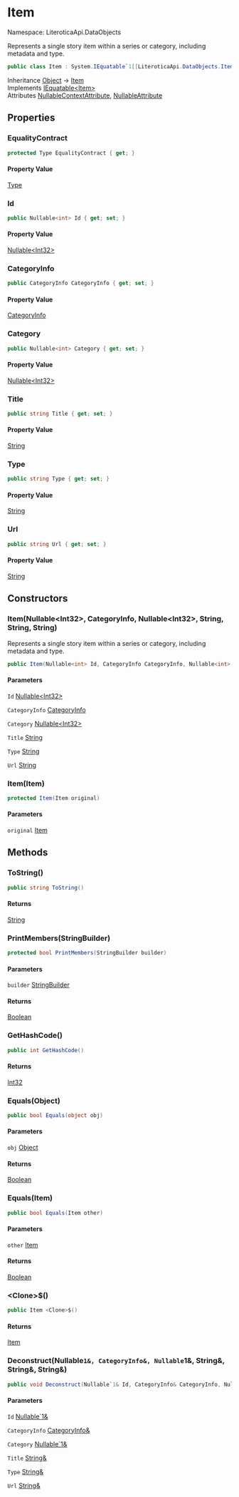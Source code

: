# Item

Namespace: LiteroticaApi.DataObjects

Represents a single story item within a series or category, including metadata and type.

```csharp
public class Item : System.IEquatable`1[[LiteroticaApi.DataObjects.Item, LiteroticaApi, Version=1.0.0.0, Culture=neutral, PublicKeyToken=null]]
```

Inheritance [Object](https://docs.microsoft.com/en-us/dotnet/api/system.object) → [Item](./literoticaapi/dataobjects/item.md)<br>
Implements [IEquatable&lt;Item&gt;](https://docs.microsoft.com/en-us/dotnet/api/system.iequatable-1)<br>
Attributes [NullableContextAttribute](./system/runtime/compilerservices/nullablecontextattribute.md), [NullableAttribute](./system/runtime/compilerservices/nullableattribute.md)

## Properties

### **EqualityContract**

```csharp
protected Type EqualityContract { get; }
```

#### Property Value

[Type](https://docs.microsoft.com/en-us/dotnet/api/system.type)<br>

### **Id**

```csharp
public Nullable<int> Id { get; set; }
```

#### Property Value

[Nullable&lt;Int32&gt;](https://docs.microsoft.com/en-us/dotnet/api/system.nullable-1)<br>

### **CategoryInfo**

```csharp
public CategoryInfo CategoryInfo { get; set; }
```

#### Property Value

[CategoryInfo](./literoticaapi/dataobjects/categoryinfo.md)<br>

### **Category**

```csharp
public Nullable<int> Category { get; set; }
```

#### Property Value

[Nullable&lt;Int32&gt;](https://docs.microsoft.com/en-us/dotnet/api/system.nullable-1)<br>

### **Title**

```csharp
public string Title { get; set; }
```

#### Property Value

[String](https://docs.microsoft.com/en-us/dotnet/api/system.string)<br>

### **Type**

```csharp
public string Type { get; set; }
```

#### Property Value

[String](https://docs.microsoft.com/en-us/dotnet/api/system.string)<br>

### **Url**

```csharp
public string Url { get; set; }
```

#### Property Value

[String](https://docs.microsoft.com/en-us/dotnet/api/system.string)<br>

## Constructors

### **Item(Nullable&lt;Int32&gt;, CategoryInfo, Nullable&lt;Int32&gt;, String, String, String)**

Represents a single story item within a series or category, including metadata and type.

```csharp
public Item(Nullable<int> Id, CategoryInfo CategoryInfo, Nullable<int> Category, string Title, string Type, string Url)
```

#### Parameters

`Id` [Nullable&lt;Int32&gt;](https://docs.microsoft.com/en-us/dotnet/api/system.nullable-1)<br>

`CategoryInfo` [CategoryInfo](./literoticaapi/dataobjects/categoryinfo.md)<br>

`Category` [Nullable&lt;Int32&gt;](https://docs.microsoft.com/en-us/dotnet/api/system.nullable-1)<br>

`Title` [String](https://docs.microsoft.com/en-us/dotnet/api/system.string)<br>

`Type` [String](https://docs.microsoft.com/en-us/dotnet/api/system.string)<br>

`Url` [String](https://docs.microsoft.com/en-us/dotnet/api/system.string)<br>

### **Item(Item)**

```csharp
protected Item(Item original)
```

#### Parameters

`original` [Item](./literoticaapi/dataobjects/item.md)<br>

## Methods

### **ToString()**

```csharp
public string ToString()
```

#### Returns

[String](https://docs.microsoft.com/en-us/dotnet/api/system.string)<br>

### **PrintMembers(StringBuilder)**

```csharp
protected bool PrintMembers(StringBuilder builder)
```

#### Parameters

`builder` [StringBuilder](https://docs.microsoft.com/en-us/dotnet/api/system.text.stringbuilder)<br>

#### Returns

[Boolean](https://docs.microsoft.com/en-us/dotnet/api/system.boolean)<br>

### **GetHashCode()**

```csharp
public int GetHashCode()
```

#### Returns

[Int32](https://docs.microsoft.com/en-us/dotnet/api/system.int32)<br>

### **Equals(Object)**

```csharp
public bool Equals(object obj)
```

#### Parameters

`obj` [Object](https://docs.microsoft.com/en-us/dotnet/api/system.object)<br>

#### Returns

[Boolean](https://docs.microsoft.com/en-us/dotnet/api/system.boolean)<br>

### **Equals(Item)**

```csharp
public bool Equals(Item other)
```

#### Parameters

`other` [Item](./literoticaapi/dataobjects/item.md)<br>

#### Returns

[Boolean](https://docs.microsoft.com/en-us/dotnet/api/system.boolean)<br>

### **&lt;Clone&gt;$()**

```csharp
public Item <Clone>$()
```

#### Returns

[Item](./literoticaapi/dataobjects/item.md)<br>

### **Deconstruct(Nullable`1&, CategoryInfo&, Nullable`1&, String&, String&, String&)**

```csharp
public void Deconstruct(Nullable`1& Id, CategoryInfo& CategoryInfo, Nullable`1& Category, String& Title, String& Type, String& Url)
```

#### Parameters

`Id` [Nullable`1&](https://docs.microsoft.com/en-us/dotnet/api/system.nullable-1&)<br>

`CategoryInfo` [CategoryInfo&](./literoticaapi/dataobjects/categoryinfo&.md)<br>

`Category` [Nullable`1&](https://docs.microsoft.com/en-us/dotnet/api/system.nullable-1&)<br>

`Title` [String&](https://docs.microsoft.com/en-us/dotnet/api/system.string&)<br>

`Type` [String&](https://docs.microsoft.com/en-us/dotnet/api/system.string&)<br>

`Url` [String&](https://docs.microsoft.com/en-us/dotnet/api/system.string&)<br>
